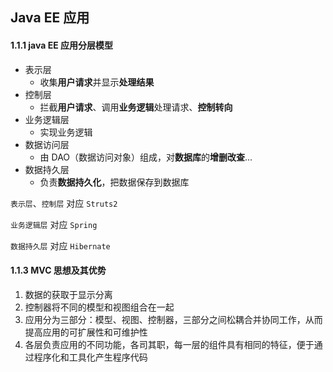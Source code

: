 ## Java EE 应用

#### 1.1.1 java EE 应用分层模型

- 表示层
  - 收集**用户请求**并显示**处理结果**
- 控制层
  - 拦截**用户请求**、调用**业务逻辑**处理请求、**控制转向**
- 业务逻辑层
  - 实现业务逻辑
- 数据访问层
  - 由 DAO（数据访问对象）组成，对**数据库**的**增删改查**...
- 数据持久层
  - 负责**数据持久化**，把数据保存到数据库

`表示层`、`控制层` 对应 `Struts2`

`业务逻辑层` 对应 `Spring`

`数据持久层` 对应 `Hibernate`

#### 1.1.3 MVC 思想及其优势

1. 数据的获取于显示分离
2. 控制器将不同的模型和视图组合在一起
3. 应用分为三部分：模型、视图、控制器，三部分之间松耦合并协同工作，从而提高应用的可扩展性和可维护性
4. 各层负责应用的不同功能，各司其职，每一层的组件具有相同的特征，便于通过程序化和工具化产生程序代码